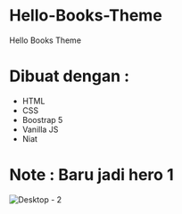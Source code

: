# Hello-Books-Theme
Hello Books Theme

# Dibuat dengan : 
 - HTML 
 - CSS
 - Boostrap 5
 - Vanilla JS
 - Niat
# Note : Baru jadi hero 1 
![Desktop - 2](https://user-images.githubusercontent.com/74824846/115136995-91902100-a04d-11eb-9b34-d00398609f73.png)
